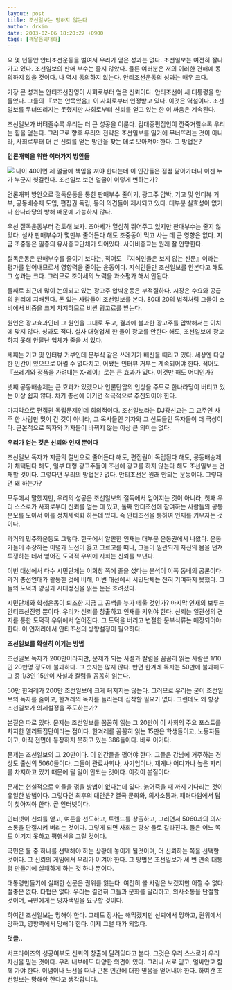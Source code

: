 ```yaml
---
layout: post
title: 조선일보는 망하지 않는다
author: drkim
date: 2003-02-06 18:20:27 +0900
tags: [깨달음의대화]
---
```

요 몇 년동안 안티조선운동을 벌여서 우리가 얻은 성과는 없다. 조선일보는 여전히 잘나가고 있다. 조선일보의 판매 부수는 줄지 않았다. 물론 여러분은 저의 이러한 견해에 동의하지 않을 것이다. 나 역시 동의하지 않는다. 안티조선운동의 성과는 매우 크다. 

가장 큰 성과는 안티조선진영이 사회로부터 얻은 신뢰이다. 안티조선이 새 대통령을 만들었다. 그들의 『보는 안목있음』이 사회로부터 인정받고 있다. 이것은 역설이다. 조선일보를 무너뜨리지는 못했지만 사회로부터 신뢰를 얻고 있는 한 이 싸움은 계속된다. 

조선일보가 버텨줄수록 우리는 더 큰 성공을 이룬다. 김대중편집인이 깐죽거릴수록 우리는 힘을 얻는다. 그러므로 향후 우리의 전략은 조선일보를 일거에 무너뜨리는 것이 아니라, 사회로부터 더 큰 신뢰를 얻는 방안을 찾는 데로 모아져야 한다. 그 방법은?

**언론개혁을 위한 여러가지 방안들**

![](http://www.seoprise.com/jboard/data/img/binary/aqaaaaol.jpg)
  나이 40이면 제 얼굴에 책임을 져야 한다는데 이 인간들은 점점 닮아가더니 이젠 누가 누군지 헛갈린다. 조선일보 보면 얼굴이 이렇게 변하는가?


언론개혁 방안으로 절독운동을 통한 판매부수 줄이기, 광고주 압박, 기고 및 인터뷰 거부, 공동배송제 도입, 편집권 독립, 등의 의견들이 제시되고 있다. 대부분 실효성이 없거나 한나라당의 방해 때문에 가능하지 않다. 

우선 절독운동부터 검토해 보자. 조아세가 열심히 뛰어주고 있지만 판매부수는 줄지 않았다. 설사 판매부수가 몇만부 줄어든다 해도 조중동이 먹고 사는 데 큰 영향은 없다. 지금 조중동은 일종의 유사종교단체가 되어있다. 사이비종교는 원래 잘 안망한다. 

절독운동은 판매부수를 줄이기 보다는, 적어도 『지식인들은 보지 않는 신문』이라는 평가를 얻어내므로서 영향력을 줄이는 운동이다. 지식인들만 조선일보를 안본다고 해도 그 성과는 크다. 그러므로 조아세의 노력을 과소평가 해서 안된다. 

둘째로 최근에 많이 논의되고 있는 광고주 압박운동은 부적절하다. 시장은 수요와 공급의 원리에 지배된다. 돈 있는 사람들이 조선일보를 본다. 80대 20의 법칙처럼 그들이 소비에서 비중을 크게 차지하므로 비싼 광고료를 받는다. 

원인은 광고효과인데 그 원인을 그대로 두고, 결과에 불과한 광고주를 압박해서는 이치에 맞지 않다. 성과도 적다. 설사 대형업체 한 둘이 광고를 안한다 해도, 조선일보에 광고하지 못해 안달난 업체가 줄을 서 있다.

세째는 기고 및 인터뷰 거부인데 문부식 같은 쓰레기가 배신을 때리고 있다. 세상엔 다양한 인간이 있으므로 어쩔 수 없다치고, 어쨌든 인터뷰 거부는 계속되어야 한다. 적어도 『쓰레기와 정품을 가려내는 X-레이』로는 큰 효과가 있다. 이것만 해도 어디인가?

넷째 공동배송제는 큰 효과가 있겠으나 언론탄압의 인상을 주므로 한나라당이 버티고 있는 이상 쉽지 않다. 차기 총선에 이기면 적극적으로 추진되어야 한다. 

마지막으로 편집권 독립문제인데 회의적이다. 조선일보라는 DJ광신교는 그 교주인 사주 한 사람만 맛이 간 것이 아니라, 그 목사들인 기자와 그 신도들인 독자들이 더 극성이다. 근본적으로 독자와 기자들이 바뀌지 않는 이상 큰 의미는 없다. 

**우리가 얻는 것은 신뢰와 인재 뿐이다**

조선일보 독자가 지금의 절반으로 줄어든다 해도, 편집권이 독립된다 해도, 공동배송제가 채택된다 해도, 일부 대형 광고주들이 조선에 광고를 하지 않는다 해도 조선일보는 건재할 것이다. 그렇다면 우리의 방법은? 없다. 안티조선은 원래 안되는 운동이다. 그렇다면 왜 하는가? 

모두에서 말했지만, 우리의 성공은 조선일보의 절독에서 얻어지는 것이 아니라, 첫째 우리 스스로가 사회로부터 신뢰를 얻는 데 있고, 둘째 안티조선에 참여하는 사람들의 공통분모를 모아서 이를 정치세력화 하는데 있다. 즉 안티조선을 통하여 인재를 키우자는 것이다.

과거의 민주화운동도 그렇다. 한국에서 알만한 인재는 대부분 운동권에서 나왔다. 운동가들이 주장하는 이념과 노선이 옳고 그르고를 떠나, 그들이 일관되게 자신의 몸을 던져 투쟁하는 데서 얻어진 도덕적 우위에 사회는 신뢰를 보낸다. 

이번 대선에서 다수 시민단체는 이회창 쪽에 줄을 섰다는 분석이 이쪽 동네의 공론이다. 과거 총선연대가 활동한 것에 비해, 이번 대선에서 시민단체는 전혀 기여하지 못했다. 그들의 도덕과 양심과 시대정신을 읽는 눈은 흐려졌다. 

시민단체와 학생운동이 퇴조한 지금 그 공백을 누가 메울 것인가? 마지막 인재의 보루는 안티조선진영 뿐이다. 우리가 신뢰를 창출하고 인재를 키워야 한다. 신뢰는 일관성의 견지를 통한 도덕적 우위에서 얻어진다. 그 도덕을 버리고 변절한 문부식류는 매장되어야 한다. 이 언저리에서 안티조선의 방향설정이 필요하다. 

**조선일보를 확실히 이기는 방법**

조선일보 독자가 200만이라지만, 문제가 되는 사설과 칼럼을 꼼꼼히 읽는 사람은 1/10인 20만명 정도에 불과하다. 그 숫자는 많지 않다. 반면 한겨레 독자는 50만에 불과해도 그 중 1/3인 15만이 사설과 칼럼을 꼼꼼히 읽는다.

50만 한겨레가 200만 조선일보에 크게 뒤지지는 않는다. 그러므로 우리는 굳이 조선일보의 독자를 줄이고, 한겨레의 독자를 늘리는데 집착할 필요가 없다. 그런데도 왜 항상 조선일보가 의제설정을 주도하는가? 

본질은 따로 있다. 문제는 조선일보를 꼼꼼히 읽는 그 20만이 이 사회의 주요 포스트를 차지한 엘리트집단이라는 점이다. 한겨레를 꼼꼼히 읽는 15만은 학생들이고, 노동자들이고, 아직 전면에 등장하지 못하고 있는 386들이다. 바로 이거다. 

문제는 조선일보의 그 20만이다. 이 인간들을 꺾어야 한다. 그들은 강남에 거주하는 경상도 출신의 5060들이다. 그들이 관료사회나, 사기업이나, 재계나 어디가나 높은 자리를 차지하고 있기 때문에 될 일이 안되는 것이다. 이것이 본질이다. 

문제는 현실적으로 이들을 꺾을 방법이 없다는데 있다. 늙어죽을 때 까지 기다리는 것이 유일한 방법이다. 그렇다면 최후의 대안은? 결국 문화와, 의사소통과, 패러다임에서 답이 찾아져야 한다. 곧 인터넷이다.

인터넷이 신뢰를 얻고, 여론을 선도하고, 트렌드를 창출하고, 그러면서 5060과의 의사소통을 단절시켜 버리는 것이다. 그렇게 되면 사회는 항상 둘로 갈라진다. 둘은 어느 쪽도 이기지 못하고 평행선을 그릴 것이다. 

국민은 둘 중 하나를 선택해야 하는 상황에 놓이게 될것이며, 더 신뢰하는 쪽을 선택할 것이다. 그 신뢰의 게임에서 우리가 이겨야 한다. 그 방법은 조선일보가 세 번 연속 대통령 만들기에 실패하게 하는 것 하나 뿐이다. 

대통령만들기에 실패한 신문은 권위를 잃는다. 여전히 볼 사람은 보겠지만 어쩔 수 없다. 절충은 없다. 타협은 없다. 우리는 결연히 그들과 문화를 달리하고, 의사소통을 단절할 것이며, 국민에게는 양자택일을 요구할 것이다. 

하여간 조선일보는 망해야 한다. 그래도 장사는 해먹겠지만 신뢰에서 망하고, 권위에서 망하고, 영향력에서 망해야 한다. 이제 그럴 때가 되었다. 

**덧글..**

서프라이즈의 성공여부도 신뢰의 창출에 달려있다고 본다. 그것은 우리 스스로가 우리 자신을 믿는 것이다. 우리 내부에도 다양한 의견이 있다. 그러나 서로 믿고, 얼싸안고 함께 가야 한다. 이념이나 노선을 떠나 근본 인간에 대한 믿음을 얻어내야 한다.  하여간 조선일보는 망해야 한다고 생각합니다.